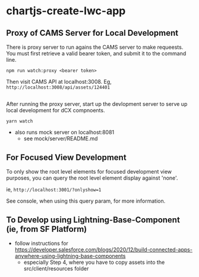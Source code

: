 # chartjs-create-lwc-app
## Proxy of CAMS Server for Local Development

There is proxy server to run agains the CAMS server to make requeests. You must first retrieve a valid bearer token, and submit it to the command line.

`npm run watch:proxy <bearer token>`

Then visit CAMS API at localhost:3008. Eg, `http://localhost:3008/api/assets/124401` 

##

After running the proxy server, start up the devlopment server to serve up local development for dCX compnoents.

`yarn watch`

- also runs mock server on localhost:8081
  - see mock/server/README.md

## For Focused View Development

To only show the root level elements for focused development view purposes, you can query the root level element display against 'none'.

ie, `http://localhost:3001/?onlyshow=1`

See console, when using this query param, for more information.

## To Develop using Lightning-Base-Component (ie, from SF Platform)

-   follow instructions for https://developer.salesforce.com/blogs/2020/12/build-connected-apps-anywhere-using-lightning-base-components
    -   especially Step 4, where you have to copy assets into the src/client/resources folder
